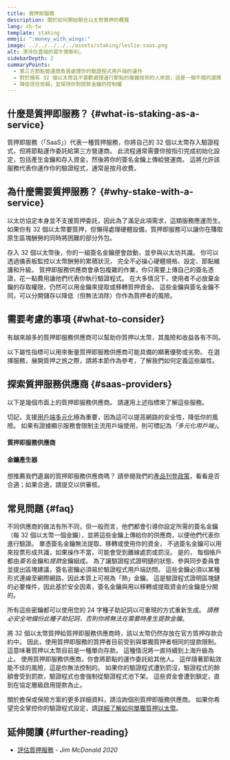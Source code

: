 ```yaml
---
title: 質押即服務
description: 關於如何開始聯合以太幣質押的概覽
lang: zh-tw
template: staking
emoji: ":money_with_wings:"
image: ../../../../../assets/staking/leslie-saas.png
alt: 漂浮在雲端的犀牛萊斯利。
sidebarDepth: 2
summaryPoints:
  - 第三方節點營運商負責處理你的驗證程式用戶端的運作
  - 對於擁有 32 個以太幣且不喜歡處理運行節點的複雜技術的人來說，這是一個不錯的選擇
  - 降低信任依賴，並保持你對提款金鑰的控制權
---
```


## 什麼是質押即服務？ {#what-is-staking-as-a-service}

質押即服務（「SaaS」）代表一種質押服務，你將自己的 32 個以太幣存入驗證程式，但將節點運作委託給第三方營運商。 此流程通常需要你按指引完成初始化設定，包括產生金鑰和存入資金，然後將你的簽名金鑰上傳給營運商。 這將允許該服務代表你運作你的驗證程式，通常是按月收費。

## 為什麼需要質押服務？ {#why-stake-with-a-service}

以太坊協定本身並不支援質押委託，因此為了滿足此項需求，這類服務應運而生。 如果你有 32 個以太幣要質押，但懶得處理硬體設備，質押即服務可以讓你在賺取原生區塊酬勞的同時將困難的部分外包。

<CardGrid>
  <Card title="你自己的驗證程式" emoji=":desktop_computer:">
    存入 32 個以太幣後，你的一組簽名金鑰便會啟動，並參與以太坊共識。 你可以透過儀表板監控以太幣酬勞的累積狀況，
  </Card>
  <Card title="輕鬆起步" emoji="🏁">
    完全不必操心硬體規格、設定、節點維護和升級。
    質押即服務供應商會承包複雜的作業，你只需要上傳自己的簽名憑證，花一點費用讓他們代表你執行驗證程式。
  </Card>
  <Card title="管理你的風險" emoji=":shield:">
    在大多情況下，使用者不必放棄金鑰的存取權限，仍然可以用金鑰來提取或移轉質押資金。 這些金鑰與簽名金鑰不同，可以分開儲存以降低（但無法消除）你作為質押者的風險。
  </Card>
</CardGrid>

<StakingComparison page="saas" />

## 需要考慮的事項 {#what-to-consider}

有越來越多的質押即服務供應商可以幫助你質押以太幣，其風險和收益各有不同。

以下屬性指標可以用來衡量質押即服務供應商可能具備的顯著優勢或劣勢。 在選擇服務，展開質押之旅之際，請將本節作為參考，了解我們如何定義這些屬性。

<StakingConsiderations page="saas" />

## 探索質押服務供應商 {#saas-providers}

以下是幾個市面上的質押即服務供應商。 請運用上述指標來了解這些服務。

<InfoBanner emoji="⚠️" isWarning>
切記，支援<a href="/developers/docs/nodes-and-clients/client-diversity/">用戶端多元化</a>極為重要，因為這可以提高網路的安全性，降低你的風險。 如果有證據顯示服務會限制主流用戶端使用，則可標記為<em style="text-transform: uppercase;">「多元化用戶端」</em>。
</InfoBanner>

#### 質押即服務供應商

<StakingProductsCardGrid category="saas" />

#### 金鑰產生器

<StakingProductsCardGrid category="keyGen" />

想推薦我們遺漏的質押即服務供應商嗎？ 請參閱我們的[產品刊登政策](/contributing/adding-staking-products/)，看看是否合適；如果合適，請提交以供審核。

## 常見問題 {#faq}

<ExpandableCard title="誰持有我的金鑰？" eventCategory="SaasStaking" eventName="clicked who holds my keys">
  不同供應商的做法有所不同，但一般而言，他們都會引導你設定所需的簽名金鑰（每 32 個以太幣一個金鑰），並將這些金鑰上傳給你的供應商，以便他們代表你進行驗證。 單憑簽名金鑰無法提取、移轉或使用你的資金， 不過簽名金鑰可以用來投票形成共識，如果操作不當，可能會受到離線處罰或罰沒。
</ExpandableCard>

<ExpandableCard title="所以有兩組金鑰嗎？" eventCategory="SaasStaking" eventName="clicked so there are two sets of keys">
是的， 每個帳戶都由<em>簽名</em>金鑰和<em>提款</em>金鑰組成。 為了讓驗證程式證明鏈的狀態、參與同步委員會並提出區塊建議，簽名密鑰必須易於驗證程式用戶端訪問。 這些金鑰必須以某種形式連線至網際網路，因此本質上可視為「熱」金鑰。 這是驗證程式證明區塊鏈的必要條件，因此基於安全因素，簽名金鑰與用以移轉或提取資金的金鑰是分開的。

所有這些密鑰都可以使用您的 24 字種子助記詞以可重現的方式重新生成。 <em>請務必安全地備份此種子助記詞，否則你將無法在需要時產生提款金鑰</em>。
</ExpandableCard>

<ExpandableCard title="我什麼時候可以提款？" eventCategory="SaasStaking" eventName="clicked when can I withdraw">
  將 32 個以太幣質押給質押即服務供應商時，該以太幣仍然存放在官方質押存款合約中。 因此，使用質押即服務的質押者目前受到與單獨質押者相同的提款限制。 這意味著質押以太幣目前是一種單向存款。 這種情況將一直持續到上海升級為止。
</ExpandableCard>

<ExpandableCard title="如果我遭到罰沒，會發生什麼事？" eventCategory="SaasStaking" eventName="clicked what happens if I get slashed">
使用質押即服務供應商，你會將節點的運作委託給其他人。 這伴隨著節點效能不佳的風險，這是你無法控制的。 如果你的驗證程式遭到罰沒，驗證程式的餘額會受到罰款，驗證程式也會強制從驗證程式池下架。 這些資金會遭到鎖定，直到在協定層級啟用提款為止。

關於擔保或保險方案的更多詳細資料，請洽詢個別質押即服務供應商。 如果你希望完全掌控你的驗證程式設定，請<a href="/staking/solo/">詳細了解如何單獨質押以太幣</a>。
</ExpandableCard>

## 延伸閱讀 {#further-reading}

- [評估質押服務](https://www.attestant.io/posts/evaluating-staking-services/) - _Jim McDonald 2020_
